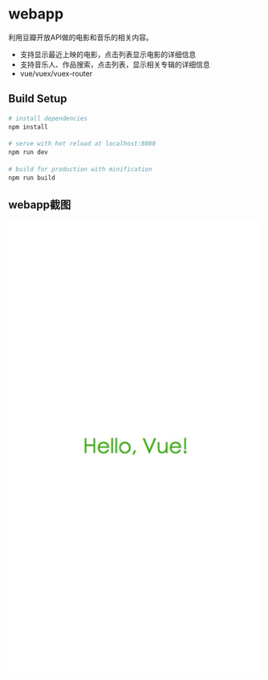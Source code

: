 # webapp

利用豆瓣开放API做的电影和音乐的相关内容。
+ 支持显示最近上映的电影，点击列表显示电影的详细信息
+ 支持音乐人、作品搜索，点击列表，显示相关专辑的详细信息
+ vue/vuex/vuex-router

## Build Setup

``` bash
# install dependencies
npm install

# serve with hot reload at localhost:8080
npm run dev

# build for production with minification
npm run build

```
## webapp截图

![enter description here][1]


 [1]: ./static/img/hello.png "1.png"
